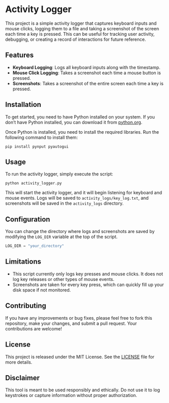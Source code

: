 # Activity Logger

This project is a simple activity logger that captures keyboard inputs and mouse clicks, logging them to a file and taking a screenshot of the screen each time a key is pressed. This can be useful for tracking user activity, debugging, or creating a record of interactions for future reference.

## Features

- **Keyboard Logging**: Logs all keyboard inputs along with the timestamp.
- **Mouse Click Logging**: Takes a screenshot each time a mouse button is pressed.
- **Screenshots**: Takes a screenshot of the entire screen each time a key is pressed.

## Installation

To get started, you need to have Python installed on your system. If you don’t have Python installed, you can download it from [python.org](https://www.python.org/).

Once Python is installed, you need to install the required libraries. Run the following command to install them:

```
pip install pynput pyautogui
```

## Usage

To run the activity logger, simply execute the script:

```
python activity_logger.py
```

This will start the activity logger, and it will begin listening for keyboard and mouse events. Logs will be saved to `activity_logs/key_log.txt`, and screenshots will be saved in the `activity_logs` directory.

## Configuration

You can change the directory where logs and screenshots are saved by modifying the `LOG_DIR` variable at the top of the script.

```python
LOG_DIR = "your_directory"
```

## Limitations

- This script currently only logs key presses and mouse clicks. It does not log key releases or other types of mouse events.
- Screenshots are taken for every key press, which can quickly fill up your disk space if not monitored.

## Contributing

If you have any improvements or bug fixes, please feel free to fork this repository, make your changes, and submit a pull request. Your contributions are welcome!

## License

This project is released under the MIT License. See the [LICENSE](LICENSE) file for more details.

## Disclaimer

This tool is meant to be used responsibly and ethically. Do not use it to log keystrokes or capture information without proper authorization.
